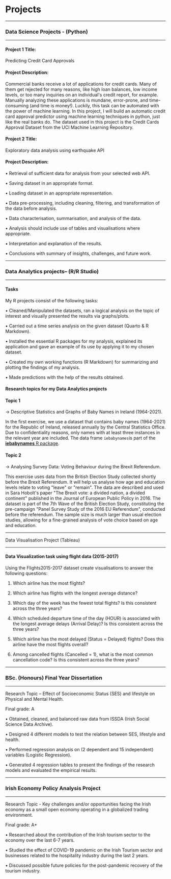 # Projects
********

### Data Science Projects - (Python)
********
#### Project 1 Title:
Predicting Credit Card Approvals

#### Project Description:
Commercial banks receive a lot of applications for credit cards. Many of them get rejected for many reasons, like high loan balances, low income levels, or too many inquiries on an individual's credit report, for example. Manually analyzing these applications is mundane, error-prone, and time-consuming (and time is money!). Luckily, this task can be automated with the power of machine learning. In this project, I will build an automatic credit card approval predictor using machine learning techniques in python, just like the real banks do. The dataset used in this project is the Credit Cards Approval Dataset from the UCI Machine Learning Repository.

#### Project 2 Title:
Exploratory data analysis using earthquake API

#### Project Description:
• Retrieval of sufficient data for analysis from your selected web API. 

• Saving dataset in an appropriate format.

• Loading dataset in an appropriate representation.

• Data pre-processing, including cleaning, filtering, and transformation of the data before analysis.

• Data characterisation, summarisation, and analysis of the data. 

• Analysis should include use of tables and visualisations where appropriate.

• Interpretation and explanation of the results. 

• Conclusions with summary of insights, challenges, and future work.

********
### Data Analytics projects– (R/R Studio)
********
#### Tasks

My R projects consist of the following tasks:

•	Cleaned/Manipulated the datasets, ran a logical analysis on the topic of interest and visually presented the results via graphs/plots. 

• Carried out a time series analysis on the given dataset (Quarto & R Markdown).

•	Installed the essential R packages for my analysis, explained its application and gave an example of its use by applying it to my chosen dataset.

•	Created my own working functions (R Markdown) for summarizing and plotting the findings of my analysis. 

• Made predictions with the help of the results obtained.


#### Research topics for my Data Analytics projects

#### Topic 1

->  Descriptive Statistics and Graphs of Baby Names in Ireland (1964-2021).

In the first exercise, we use a dataset that contains baby names (1964-2021) for the Republic of Ireland, released annually by the Central Statistics Office. Due to confidentiality reasons, only names with at least three instances in the relevant year are included. The data frame `iebabynames`is part of the [**iebabynames** R package](https://github.com/stefan-mueller/iebabynames).

#### Topic 2

->  Analysing Survey Data: Voting Behaviour during the Brexit Referendum.

This exercise uses data from the British Election Study collected shortly before the Brexit Referendum. It will help us analyse how age and education levels relate to voting "leave" or "remain". The data are described and used in Sara Hobolt's paper "The Brexit vote: a divided nation, a divided continent" published in the Journal of European Public Policy in 2016. The dataset is part of the 7th Wave of the British Election Study, constituting the pre-campaign "Panel Survey Study of the 2016 EU Referendum", conducted before the referendum. The sample size is much larger than usual election studies, allowing for a fine-grained analysis of vote choice based on age and education.


********
Data Visualisation Project (Tableau)
********

#### Data Visualization task using flight data (2015-2017)

Using the Flights2015-2017 dataset create visualisations to answer the following 
questions: 

1. Which airline has the most flights?

2. Which airline has flights with the longest average distance?

3. Which day of the week has the fewest total flights? Is this consistent across 
the three years?

4. Which scheduled departure time of the day (HOUR) is associated with the 
longest average delays (Arrival Delay)? Is this consistent across the three 
years?

5. Which airline has the most delayed (Status = Delayed) flights? Does this 
airline have the most flights overall?

6. Among cancelled flights (Cancelled = 1), what is the most common 
cancellation code? Is this consistent across the three years?

******
### BSc. (Honours) Final Year Dissertation
******

Research Topic – Effect of Socioeconomic Status (SES) and lifestyle on Physical and Mental Health.

Final grade: A

•	Obtained, cleaned, and balanced raw data from ISSDA (Irish Social Science Data Archive).

•	Designed 4 different models to test the relation between SES, lifestyle and health.

•	Performed regression analysis on (2 dependent and 15 independent) variables (Logistic Regression).

•	Generated 4 regression tables to present the findings of the research models and evaluated the empirical results.
******

### Irish Economy Policy Analysis Project
*******

Research Topic - Key challenges and/or opportunities facing the Irish economy as a small open economy operating in a globalized trading environment.

Final grade: A+

•	Researched about the contribution of the Irish tourism sector to the economy over the last 6-7 years.

•	Studied the effect of COVID-19 pandemic on the Irish Tourism sector and businesses related to the hospitality industry during the last 2 years.

•	Discussed possible future policies for the post-pandemic recovery of the tourism industry. 


